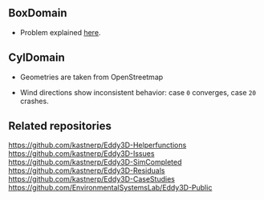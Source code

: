 ## BoxDomain

- Problem explained [here](https://github.com/blueCFD/Core/issues/191).

## CylDomain

- Geometries are taken from OpenStreetmap

- Wind directions show inconsistent behavior: case `0` converges, case `20` crashes.

## Related repositories

https://github.com/kastnerp/Eddy3D-Helperfunctions  
https://github.com/kastnerp/Eddy3D-Issues  
https://github.com/kastnerp/Eddy3D-SimCompleted  
https://github.com/kastnerp/Eddy3D-Residuals  
https://github.com/kastnerp/Eddy3D-CaseStudies  
https://github.com/EnvironmentalSystemsLab/Eddy3D-Public


